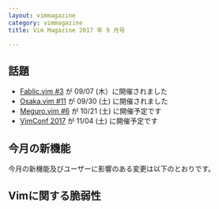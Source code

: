 ```yaml
---
layout: vimmagazine
category: vimmagazine
title: Vim Magazine 2017 年 9 月号

---
```


## 話題

*   [Fablic.vim #3](https://fablicvim.connpass.com/event/65469/) が 09/07 (木）に開催されました
*   [Osaka.vim #11](https://osaka-vim.connpass.com/event/64719/) が 09/30 (土) に開催されました
*   [Meguro.vim #6](https://megurovim.connpass.com/event/67608/) が 10/21 (土) に開催予定です
*   [VimConf 2017](http://vim-jp.org/blog/2017/08/04/vimconf2017-venue-and-date-ja.html) が 11/04 (土) に開催予定です

## 今月の新機能

今月の新機能及びユーザーに影響のある変更は以下のとおりです。

## Vimに関する脆弱性
